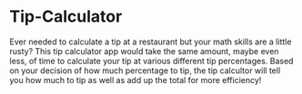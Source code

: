 # Tip-Calculator
Ever needed to calculate a tip at a restaurant but your math skills are a little rusty? This tip calculator app would take the same amount, maybe even less, of time to calculate your tip at various different tip percentages. Based on your decision of how much percentage to tip, the tip calcultor will tell you how much to tip as well as add up the total for more efficiency!
